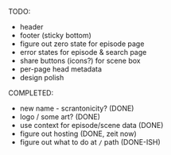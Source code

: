 TODO:

* header
* footer (sticky bottom)
* figure out zero state for episode page
* error states for episode & search page
* share buttons (icons?) for scene box
* per-page head metadata
* design polish

COMPLETED:

* new name - scrantonicity? (DONE)
* logo / some art? (DONE)
* use context for episode/scene data (DONE)
* figure out hosting (DONE, zeit now)
* figure out what to do at `/` path (DONE-ISH)
